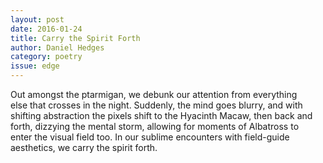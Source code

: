 ```yaml
---
layout: post 
date: 2016-01-24
title: Carry the Spirit Forth
author: Daniel Hedges
category: poetry
issue: edge
---
```

Out amongst the ptarmigan, we debunk our attention from everything  
else that crosses in the night. Suddenly, the mind goes blurry, and with  
shifting abstraction the pixels shift to the Hyacinth Macaw, then back and  
forth, dizzying the mental storm, allowing for moments of Albatross to  
enter the visual field too. In our sublime encounters with field-guide  
aesthetics, we carry the spirit forth.